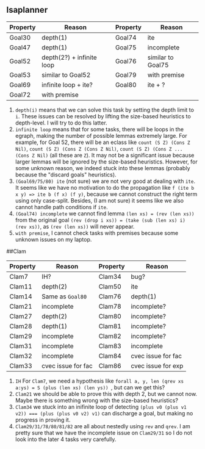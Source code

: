 ## Isaplanner

| Property | Reason                    | Property | Reason            |
| -------- | ------------------------- | -------- | ----------------- |
| Goal30   | depth(1)                  | Goal74   | ite               |
| Goal47   | depth(1)                  | Goal75   | incomplete        |
| Goal52   | depth(2?) + infinite loop | Goal76   | similar to Goal75 |
| Goal53   | similar to Goal52         | Goal79   | with premise      |
| Goal69   | infinite loop + ite?      | Goal80   | ite + ?           |
| Goal72   | with premise              |          |                   |

1. `depth(i)` means that we can solve this task by setting the depth limit to `i`. These issues can be resolved by lifting the size-based heuristics to depth-level. I will try to do this latter. 
2. `infinite loop` means that for some tasks, there will be loops in the egraph, making the number of possible lemmas extremely large. For example, for Goal 52, there will be an eclass like `count (S Z) (Cons Z Nil)`, `count (S Z) (Cons Z (Cons Z Nil)`, `count (S Z) (Cons Z ... (Cons Z Nil)` (all these are `Z`). It may not be a significant issue because larger lemmas will be ignored by the size-based heuristics. However, for some unknown reason, we indeed stuck into these lemmas (probably because the "discard goals" heuristics).
3. `(Goal69/75/80) ite` (not sure) we are not very good at dealing with `ite`. It seems like we have no motivation to do the propagation like `f (ite b x y) => ite b (f x) (f y)`, because we cannot construct the right term using only case-split. Besides, (I am not sure) it seems like we also cannot handle path conditions if `ite`.
4. `(Goal74) incomplete` we cannot find lemma `(len xs) = (rev (len xs))` from the original goal `(rev (drop i xs)) = (take (sub (len xs) i) (rev xs))`, as `(rev (len xs))` will never appear.
5. `with premise`, I cannot check tasks with premises because some unknown issues on my laptop. 

##Clam

| Property | Reason             | Property | Reason             |
| -------- | ------------------ | -------- | ------------------ |
| Clam7    | IH?                | Clam34   | bug?               |
| Clam11   | depth(2)           | Clam50   | ite                |
| Clam14   | Same as `Goal80`   | Clam76   | depth(1)           |
| Clam21   | incomplete         | Clam78   | incomplete?        |
| Clam27   | depth(2)           | Clam80   | incomplete?        |
| Clam28   | depth(1)           | Clam81   | incomplete?        |
| Clam29   | incomplete         | Clam82   | incomplete?        |
| Clam31   | incomplete         | Clam83   | incomplete         |
| Clam32   | incomplete         | Clam84   | cvec issue for fac |
| Clam33   | cvec issue for fac | Clam86   | cvec issue for exp |

1. `IH` For `Clam7`, we need a hypothesis like `forall a, y, len (qrev xs a:ys) = S (plus (len xs) (len ys)) `, but can we get this?
2. `Clam21` we should be able to prove this with depth 2, but we cannot now. Maybe there is something wrong with the size-based heuristics?
3. `Clam34` we stuck into an inifinite loop of detecting `(plus v0 (plus v1 v2)) === (plus (plus v0 v2) v1)` can discharge a goal, but making no progress in proving it.
4. `Clam29/31/78/80/81/82` are all about nestedly using `rev` and `qrev`. I am pretty sure that we have the incomplete issue on `Clam29/31` so I do not look into the later 4 tasks very carefully.